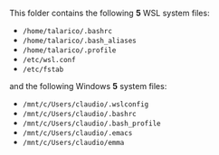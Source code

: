 This folder contains the following **5** WSL system files:<br>
- `/home/talarico/.bashrc`<br>
- `/home/talarico/.bash_aliases`<br>
- `/home/talarico/.profile`<br>
- `/etc/wsl.conf`<br>
- `/etc/fstab`<br>

and the following Windows **5** system files:<br>
- `/mnt/c/Users/claudio/.wslconfig`<br>
- `/mnt/c/Users/claudio/.bashrc`<br>
- `/mnt/c/Users/claudio/.bash_profile`<br>
- `/mnt/c/Users/claudio/.emacs`<br>
- `/mnt/c/Users/claudio/emma`<br>



   
